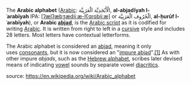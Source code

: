 The **Arabic alphabet** ([Arabic](https://en.wikipedia.org/wiki/Arabic_language "Arabic language"): الْأَبْجَدِيَّة الْعَرَبِيَّة, __al-abjadīyah l-ʿarabīyah__ IPA: [[ʔælʔæbʒædijːæ-lʕɑrɑbijːæ]](https://en.wikipedia.org/wiki/Help:IPA/Arabic "Help:IPA/Arabic") or الْحُرُوف الْعَرَبِيَّة, __al-ḥurūf l-ʿarabīyah__), or **Arabic [abjad](https://en.wikipedia.org/wiki/Abjad "Abjad")**, is the [Arabic script](https://en.wikipedia.org/wiki/Arabic_script "Arabic script") as it is codified for writing [Arabic](https://en.wikipedia.org/wiki/Arabic "Arabic"). It is written from right to left in a [cursive](https://en.wikipedia.org/wiki/Cursive "Cursive") style and includes 28 letters. Most letters have contextual letterforms.

The Arabic alphabet is considered an [abjad](https://en.wikipedia.org/wiki/Abjad "Abjad"), meaning it only uses [consonants](https://en.wikipedia.org/wiki/Consonant "Consonant"), but it is now considered an "[impure abjad](https://en.wikipedia.org/wiki/Impure_abjad "Impure abjad")".[[1]](https://en.wikipedia.org/wiki/Arabic_alphabet#cite_note-1) As with other impure _abjads_, such as the [Hebrew alphabet](https://en.wikipedia.org/wiki/Hebrew_alphabet "Hebrew alphabet"), scribes later devised means of indicating [vowel](https://en.wikipedia.org/wiki/Vowel "Vowel") sounds by separate vowel [diacritics](https://en.wikipedia.org/wiki/Diacritics "Diacritics").

source: https://en.wikipedia.org/wiki/Arabic_alphabet